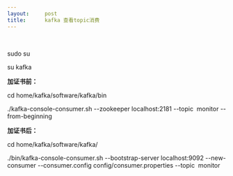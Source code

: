 ```yaml
---
layout:     post
title:      kafka 查看topic消费
---
```

<div id="article_content" class="article_content clearfix csdn-tracking-statistics" data-pid="blog" data-mod="popu_307" data-dsm="post">
								            <link rel="stylesheet" href="https://csdnimg.cn/release/phoenix/template/css/ck_htmledit_views-f76675cdea.css">
						<div class="htmledit_views" id="content_views">
                <p> </p>

<p>sudo su</p>

<p>su kafka</p>

<p><strong>加证书前：</strong></p>

<p>cd home/kafka/software/kafka/bin</p>

<p>./kafka-console-consumer.sh --zookeeper localhost:2181 --topic  monitor --from-beginning</p>

<p><strong>加证书后：</strong></p>

<p>cd home/kafka/software/kafka/</p>

<p>./bin/kafka-console-consumer.sh --bootstrap-server localhost:9092 --new-consumer --consumer.config config/consumer.properties --topic  monitor</p>

<p></p>            </div>
                </div>